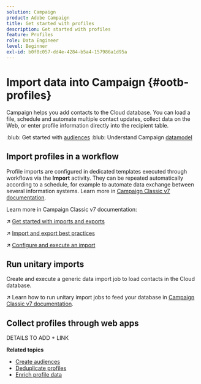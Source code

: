 ```yaml
---
solution: Campaign
product: Adobe Campaign
title: Get started with profiles
description: Get started with profiles
feature: Profiles
role: Data Engineer
level: Beginner
exl-id: b0f8c057-dd4e-4284-b5a4-157986a1d95a
---
```

# Import data into Campaign {#ootb-profiles}

Campaign helps you add contacts to the Cloud database. You can load a file, schedule and automate multiple contact updates, collect data on the Web, or enter profile information directly into the recipient table. 

:blub: Get started with [audiences](audiences.md)
:blub: Understand Campaign [datamodel](../dev/datamodel.md)

## Import profiles in a workflow

Profile imports are configured in dedicated templates executed through workflows via the **Import** activity. They can be repeated automatically according to a schedule, for example to automate data exchange between several information systems. Learn more in [Campaign Classic v7 documentation](https://experienceleague.adobe.com/docs/campaign-classic/using/getting-started/importing-and-exporting-data/import-export-workflows.html).


Learn more in Campaign Classic v7 documentation:

:arrow_upper_right: [Get started with imports and exports](https://experienceleague.adobe.com/docs/campaign-classic/using/getting-started/importing-and-exporting-data/get-started-data-import-export.html)

:arrow_upper_right: [Import and export best practices](https://experienceleague.adobe.com/docs/campaign-classic/using/getting-started/importing-and-exporting-data/best-practices/import-export-best-practices.html)

:arrow_upper_right: [Configure and execute an import](https://experienceleague.adobe.com/docs/campaign-classic/using/getting-started/importing-and-exporting-data/generic-imports-exports/executing-import-jobs.html)

## Run unitary imports

Create and execute a generic data import job to load contacts in the Cloud database.

:arrow_upper_right: Learn how to run unitary import jobs to feed your database in [Campaign Classic v7 documentation](https://experienceleague.adobe.com/docs/campaign-classic/using/getting-started/importing-and-exporting-data/generic-imports-exports/about-generic-imports-exports.html).

## Collect profiles through web apps

DETAILS TO ADD + LINK


**Related topics**

* [Create audiences](audiences.md)
* [Deduplicate profiles](https://experienceleague.adobe.com/docs/campaign-classic/using/automating-with-workflows/use-cases/data-management/deduplication-merge.html)
* [Enrich profile data](https://experienceleague.adobe.com/docs/campaign-classic/using/automating-with-workflows/use-cases/data-management/enriching-data.html)

